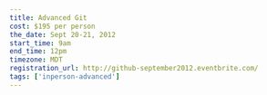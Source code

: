 ```yaml
---
title: Advanced Git
cost: $195 per person
the_date: Sept 20-21, 2012
start_time: 9am
end_time: 12pm
timezone: MDT
registration_url: http://github-september2012.eventbrite.com/
tags: ['inperson-advanced']
---
```

